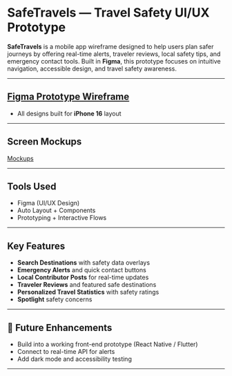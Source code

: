 # SafeTravels — Travel Safety UI/UX Prototype

**SafeTravels** is a mobile app wireframe designed to help users plan safer journeys by offering real-time alerts, traveler reviews, local safety tips, and emergency contact tools. Built in **Figma**, this prototype focuses on intuitive navigation, accessible design, and travel safety awareness.

---

## [Figma Prototype Wireframe](https://www.figma.com/proto/pbmy9MT9q5XwksvLxcZeh6/SafeTravels-Screen-Mockups?node-id=2022-840&t=73vbcj3g9dL4lOSE-1)
- All designs built for **iPhone 16** layout

---

## Screen Mockups
[Mockups](SafeTravels_Screen_Mockups.jpg)

---

## Tools Used

- Figma (UI/UX Design)
- Auto Layout + Components
- Prototyping + Interactive Flows

---

## Key Features

- **Search Destinations** with safety data overlays
- **Emergency Alerts** and quick contact buttons
- **Local Contributor Posts** for real-time updates
- **Traveler Reviews** and featured safe destinations
- **Personalized Travel Statistics** with safety ratings
- **Spotlight** safety concerns

---

## 📢 Future Enhancements

- Build into a working front-end prototype (React Native / Flutter)
- Connect to real-time API for alerts
- Add dark mode and accessibility testing

---
